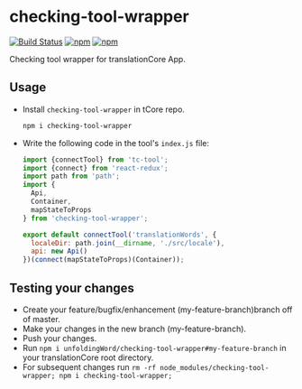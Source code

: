 # checking-tool-wrapper

[![Build Status](https://api.travis-ci.org/unfoldingWord/checking-tool-wrapper.svg?branch=develop)](https://travis-ci.org/unfoldingWord/checking-tool-wrapper)
[![npm](https://img.shields.io/npm/dt/checking-tool-wrapper.svg)](https://www.npmjs.com/package/checking-tool-wrapper)
[![npm](https://img.shields.io/npm/v/checking-tool-wrapper.svg)](https://www.npmjs.com/package/checking-tool-wrapper)

Checking tool wrapper for translationCore App.

## Usage

- Install `checking-tool-wrapper` in tCore repo.

    ```bash
    npm i checking-tool-wrapper
    ```

- Write the following code in the tool's `index.js` file:

    ```js
    import {connectTool} from 'tc-tool';
    import {connect} from 'react-redux';
    import path from 'path';
    import {
      Api,
      Container,
      mapStateToProps
    } from 'checking-tool-wrapper';

    export default connectTool('translationWords', {
      localeDir: path.join(__dirname, './src/locale'),
      api: new Api()
    })(connect(mapStateToProps)(Container));
    ```

## Testing your changes

- Create your feature/bugfix/enhancement (my-feature-branch)branch off of master.
- Make your changes in the new branch (my-feature-branch).
- Push your changes.
- Run `npm i unfoldingWord/checking-tool-wrapper#my-feature-branch` in your translationCore root directory.
- For subsequent changes run `rm -rf node_modules/checking-tool-wrapper; npm i checking-tool-wrapper;`

